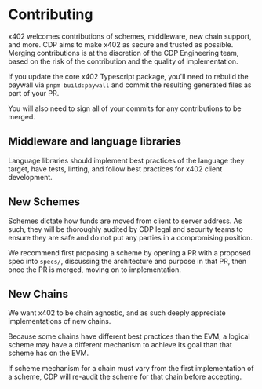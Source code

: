 # Contributing

x402 welcomes contributions of schemes, middleware, new chain support, and more.
CDP aims to make x402 as secure and trusted as possible.
Merging contributions is at the discretion of the CDP Engineering team, based on the risk of the contribution and the quality of implementation.

If you update the core x402 Typescript package, you'll need to rebuild the paywall via `pnpm build:paywall` and commit the resulting generated files as part of your PR.

You will also need to sign all of your commits for any contributions to be merged.

## Middleware and language libraries

Language libraries should implement best practices of the language they target, have tests, linting, and follow best practices for x402 client development.

## New Schemes

Schemes dictate how funds are moved from client to server address. As such, they will be thoroughly audited by CDP legal and security teams to ensure they are safe and do not put any parties in a compromising position.

We recommend first proposing a scheme by opening a PR with a proposed spec into `specs/`, discussing the architecture and purpose in that PR, then once the PR is merged, moving on to implementation.

## New Chains

We want x402 to be chain agnostic, and as such deeply appreciate implementations of new chains.

Because some chains have different best practices than the EVM, a logical scheme may have a different mechanism to achieve its goal than that scheme has on the EVM.

If scheme mechanism for a chain must vary from the first implementation of a scheme, CDP will re-audit the scheme for that chain before accepting.
